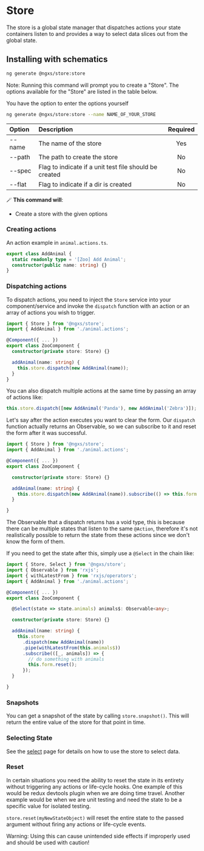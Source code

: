 # Store

The store is a global state manager that dispatches actions your state
containers listen to and provides a way to select data slices out from
the global state.

## Installing with schematics

```bash
ng generate @ngxs/store:store
```

Note: Running this command will prompt you to create a "Store". The options available for the "Store" are listed in the table below.

You have the option to enter the options yourself

```bash
ng generate @ngxs/store:store --name NAME_OF_YOUR_STORE
```

| Option | Description                                            | Required |
| :----- | :----------------------------------------------------- | :------: |
| --name | The name of the store                                  |   Yes    |
| --path | The path to create the store                           |    No    |
| --spec | Flag to indicate if a unit test file should be created |    No    |
| --flat | Flag to indicate if a dir is created                   |    No    |

🪄 **This command will**:

- Create a store with the given options

### Creating actions

An action example in `animal.actions.ts`.

```ts
export class AddAnimal {
  static readonly type = '[Zoo] Add Animal';
  constructor(public name: string) {}
}
```

### Dispatching actions

To dispatch actions, you need to inject the `Store` service into your component/service
and invoke the `dispatch` function with an action or an array of actions you wish to trigger.

```ts
import { Store } from '@ngxs/store';
import { AddAnimal } from './animal.actions';

@Component({ ... })
export class ZooComponent {
  constructor(private store: Store) {}

  addAnimal(name: string) {
    this.store.dispatch(new AddAnimal(name));
  }
}
```

You can also dispatch multiple actions at the same time by passing an array of actions like:

```ts
this.store.dispatch([new AddAnimal('Panda'), new AddAnimal('Zebra')]);
```

Let's say after the action executes you want to clear
the form. Our `dispatch` function actually returns an Observable, so we can
subscribe to it and reset the form after it was successful.

```ts
import { Store } from '@ngxs/store';
import { AddAnimal } from './animal.actions';

@Component({ ... })
export class ZooComponent {

  constructor(private store: Store) {}

  addAnimal(name: string) {
    this.store.dispatch(new AddAnimal(name)).subscribe(() => this.form.reset());
  }

}
```

The Observable that a dispatch returns has a void type, this is because
there can be multiple states that listen to the same `@Action`,
therefore it's not realistically possible to return the state
from these actions since we don't know the form of them.

If you need to get the state after this, simply use a
`@Select` in the chain like:

```ts
import { Store, Select } from '@ngxs/store';
import { Observable } from 'rxjs';
import { withLatestFrom } from 'rxjs/operators';
import { AddAnimal } from './animal.actions';

@Component({ ... })
export class ZooComponent {

  @Select(state => state.animals) animals$: Observable<any>;

  constructor(private store: Store) {}

  addAnimal(name: string) {
    this.store
      .dispatch(new AddAnimal(name))
      .pipe(withLatestFrom(this.animals$))
      .subscribe(([_, animals]) => {
        // do something with animals
        this.form.reset();
      });
  }

}
```

### Snapshots

You can get a snapshot of the state by calling `store.snapshot()`. This will return the entire
value of the store for that point in time.

### Selecting State

See the [select](select.md) page for details on how to use the store to select data.

### Reset

In certain situations you need the ability to reset the state in its entirety without
triggering any actions or life-cycle hooks. One example of this would be redux devtools plugin
when we are doing time travel. Another example would be when we are unit testing and need
the state to be a specific value for isolated testing.

`store.reset(myNewStateObject)` will reset the entire state to the passed argument without firing
any actions or life-cycle events.

Warning: Using this can cause unintended side effects if improperly used and should be used with caution!
